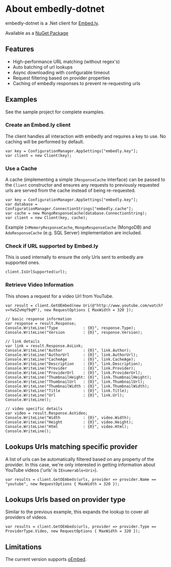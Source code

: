 # About embedly-dotnet

embedly-dotnet is a .Net client for [Embed.ly](http://embed.ly/).

Available as a [NuGet Package](http://nuget.org/List/Packages/embedly)

## Features

* High-performance URL matching (without regex's)
* Auto batching of url lookups
* Async downloading with configurable timeout
* Request filtering based on provider properties 
* Caching of embedly responses to prevent re-requesting urls

## Examples
See the sample project for complete examples.

### Create an Embed.ly client
The client handles all interaction with embedly and requires a key to use. No caching will be performed by default.

    var key = ConfigurationManager.AppSettings["embedly.key"];
    var client = new Client(key);

### Use a Cache
A cache (implementing a simple `IResponseCache` interface) can be passed to the `Client` constructor and ensures any requests to previously requested urls are served from the cache instead of being re-requested.

    var key = ConfigurationManager.AppSettings["embedly.key"];
    var database = ConfigurationManager.ConnectionStrings["embedly.cache"];
    var cache = new MongoResponseCache(database.ConnectionString);
    var client = new Client(key, cache);

Example `InMemoryResponseCache`, `MongoResponseCache` (MongoDB) and `AdoResponseCache` (e.g. SQL Server) implementation are included.

### Check if URL supported by Embed.ly
This is used internally to ensure the only Urls sent to embedly are supported ones. 

    client.IsUrlSupported(url);

### Retrieve Video Information
This shows a request for a video Url from YouTube.

    var result = client.GetOEmbed(new Uri(@"http://www.youtube.com/watch?v=YwSZvHqf9qM"), new RequestOptions { MaxWidth = 320 });
			
    // basic response information
    var response = result.Response;
    Console.WriteLine("Type           : {0}", response.Type);
    Console.WriteLine("Version        : {0}", response.Version);

    // link details
    var link = result.Response.AsLink;
    Console.WriteLine("Author         : {0}", link.Author);
    Console.WriteLine("AuthorUrl      : {0}", link.AuthorUrl);
    Console.WriteLine("CacheAge       : {0}", link.CacheAge);
    Console.WriteLine("Description    : {0}", link.Description);
    Console.WriteLine("Provider       : {0}", link.Provider);
    Console.WriteLine("ProviderUrl    : {0}", link.ProviderUrl);
    Console.WriteLine("ThumbnailHeight: {0}", link.ThumbnailHeight);
    Console.WriteLine("ThumbnailUrl   : {0}", link.ThumbnailUrl);
    Console.WriteLine("ThumbnailWidth : {0}", link.ThumbnailWidth);
    Console.WriteLine("Title          : {0}", link.Title);
    Console.WriteLine("Url            : {0}", link.Url);
    Console.WriteLine();

    // video specific details
    var video = result.Response.AsVideo;
    Console.WriteLine("Width          : {0}", video.Width);
    Console.WriteLine("Height         : {0}", video.Height);
    Console.WriteLine("Html           : {0}", video.Html);
    Console.WriteLine();

## Lookups Urls matching specific provider
A list of urls can be automatically filtered based on any property of the provider. In this case, we're only interested in getting information about YouTube videos ('urls' is `IEnumerable<Uri>`).

    var results = client.GetOEmbeds(urls, provider => provider.Name == "youtube", new RequestOptions { MaxWidth = 320 });

## Lookups Urls based on provider type
Similar to the previous example, this expands the lookup to cover all providers of videos.

    var results = client.GetOEmbeds(urls, provider => provider.Type == ProviderType.Video, new RequestOptions { MaxWidth = 320 });

## Limitations
The current version supports [oEmbed](http://embed.ly/docs/endpoints/1/oembed).
